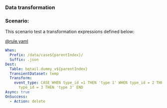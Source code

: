 ### Data transformation 

### Scenario:

This scenario test a transformation expressions defined below:

[@rule.yaml](rule/rule.yaml)
```yaml
When:
  Prefix: /data/case${parentIndex}/
  Suffix: .json
Dest:
  Table: bqtail.dummy_v${parentIndex}
  TransientDataset: temp
  Transform:
    event_type: CASE WHEN type_id =1 THEN 'type 1' WHEN type_id = 2 THEN 'type 2'  WHEN
      type_id = 3 THEN 'type 3' END
Async: true
OnSuccess:
  - Action: delete

```
